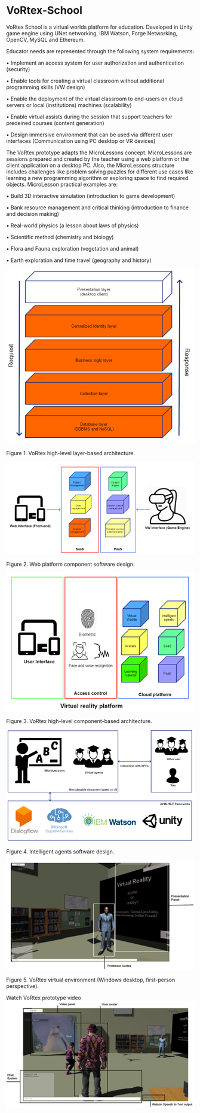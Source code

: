 # VoRtex-School
VoRtex School is a virtual worlds platform for education. Developed in Unity game engine using UNet networking, IBM Watson, Forge Networking, OpenCV, MySQL and Ethereum.

Educator needs are represented through the following system requirements:

•	Implement an access system for user authorization and authentication (security)

•	Enable tools for creating a virtual classroom without additional programming skills (VW design)

•	Enable the deployment of the virtual classroom to end-users on cloud servers or local (institutions) machines (scalability)

•	Enable virtual assists during the session that support teachers for predeined courses (content generation)

•	Design immersive environment that can be used via different user interfaces (Communication using PC desktop or VR devices)



The VoRtex prototype adapts the MicroLessons concept. MicroLessons are sessions prepared and created by the teacher using a web platform or the client application on a desktop PC. Also, the MicroLessons structure includes challenges like problem solving puzzles for different use cases like learning a new programming algorithm or exploring space to find required objects. MicroLesson practical examples are:

•	Build 3D interactive simulation (introduction to game development)

•	Bank resource management and critical thinking (introduction to finance and decision making)

•	Real-world physics (a lesson about laws of physics)

•	Scientific method (chemistry and biology)

•	Flora and Fauna exploration (vegetation and animal)

•	Earth exploration and time travel (geography and history)


![alt text](https://github.com/Aca1990/VoRtex-School/blob/master/Pictures/VoRtex%20high-level%20layer-based%20architecture.png?raw=true)

Figure 1. VoRtex high-level layer-based architecture.


![alt text](https://github.com/Aca1990/VoRtex-School/blob/master/Pictures/Web%20platform%20component%20software%20design.png?raw=true)

Figure 2. Web platform component software design.


![alt text](https://github.com/Aca1990/VoRtex-School/blob/master/Pictures/VoRtex%20high-level%20component-based%20architecture.png?raw=true)

Figure 3. VoRtex high-level component-based architecture.

![alt text](https://github.com/Aca1990/VoRtex-School/blob/master/Pictures/Intelligent%20agents%20software%20design.png?raw=true)

Figure 4. Intelligent agents software design.


![alt text](https://github.com/Aca1990/VoRtex-School/blob/master/Pictures/VoRtex%20virtual%20environment%20(Windows%20desktop%2C%20first-person%20perspective).png?raw=true)

Figure 5. VoRtex virtual environment (Windows desktop, first-person perspective).



Watch VoRtex prototype video
[![VoRtex prototype video](https://github.com/Aca1990/VoRtex-School/blob/master/Pictures/VoRtex%20virtual%20environment%20(Windows%20desktop%2C%20third-person%20perspective).png)](https://www.youtube.com/watch?v=xmUY6tadgkA&ab_channel=VoRtexteam "VoRtex prototype video")
